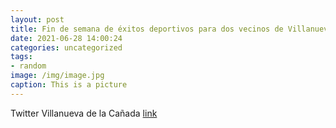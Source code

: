 ```yaml
---
layout: post
title: Fin de semana de éxitos deportivos para dos vecinos de VillanuevaDeLaCañada. Javi Peña ha logrado la medalla de oro 🥇 en el Cam...
date: 2021-06-28 14:00:24
categories: uncategorized
tags:
- random
image: /img/image.jpg
caption: This is a picture
---
```

Twitter Villanueva de la Cañada [link](https://twitter.com/AytoVDLCanada/status/1409502900037029893)
